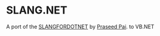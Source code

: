 SLANG.NET
=========

A port of the [SLANGFORDOTNET](http://slangfordotnet.codeplex.com/) by [Praseed Pai](http://praseedp.blogspot.in/). to VB.NET
